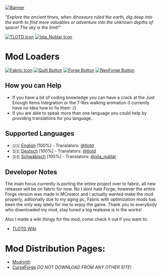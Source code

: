 [![Banner](https://tlotd.net/files/tlotd_mod_banner.png 'Banner')](https://tlotd.net/wiki/guidebook)

*"Explore the ancient times, when dinosaurs ruled the earth, dig deep into the earth to find more valuables or adventure into the unknown depths of space! The sky is the limit!"*

[![TLOTD Icon](https://tlotd.net/minecraft/mod/tlotd-made.png)](https://tlotd.net)
[![Isla_Nublar Icon](https://tlotd.net/minecraft/mod/isla_nublar_made.png)](https://isla-nublar.com)

# Mod Loaders
[![Fabric Icon](https://tlotd.net/minecraft/mod/fabric.svg)](https://fabricmc.net)
[![Quilt Button](https://tlotd.net/minecraft/mod/quilt.svg)](https://quiltmc.org)
[![Forge Button](https://tlotd.net/minecraft/mod/forge.svg)](https://files.minecraftforge.net)
[![NeoForge Button](https://tlotd.net/minecraft/mod/neoforge.png)](https://neoforged.net)

## How you can Help
- If you have a bit of coding knowledge you can have a crack at the Just Enough Items Integration or the T-Rex walking animation (I currently have no Idea how to fix them :/)
- If you are able to speak more than one language you could help by providing translations for you language.

## Supported Languages
- 🇺🇸 [English](https://github.com/tlotd/Fabric-1.20.1/blob/main/src/main/resources/assets/tlotd/lang/en_us.json) [100%] - Translators: [@tlotd](https://github.com/tlotd)
- 🇩🇪 [Deutsch](https://github.com/tlotd/Fabric-1.20.1/blob/main/src/main/resources/assets/tlotd/lang/de_de.json) [100%] - Translators: [@tlotd](https://github.com/tlotd)
- 🇩🇪 [Schwäbisch](https://github.com/tlotd/Fabric-1.20.1/blob/main/src/main/resources/assets/tlotd/lang/sch_de.json) [100%] - Translators: [@isla_nublar](https://github.com/Isla-Nublar)

## Developer Notes
The main focus currently is porting the entire project over to fabric, all new releases will be on fabric for now. No I dont hate Forge, however the entire Forge version was made in MCreator and I actually wanted make the mod properly, aditionally due to my aging pc, Fabric with optimization mods has been the only way lately for me to enjoy the game. Thank you to everybody who downloaded my mod, stay tuned a big realease is in the works!

Also I made a wiki thingy for the mod, come check it out if you want to:
- [TLOTD Wiki](https://tlotd.net/wiki/guidebook)

# Mod Distribution Pages:
- [Modrinth](https://modrinth.com/mod/tlotd)
- [CurseForge](https://www.curseforge.com/minecraft/mc-mods/tlotd)
*DO NOT DOWNLOAD FROM ANY OTHER SITE!*
